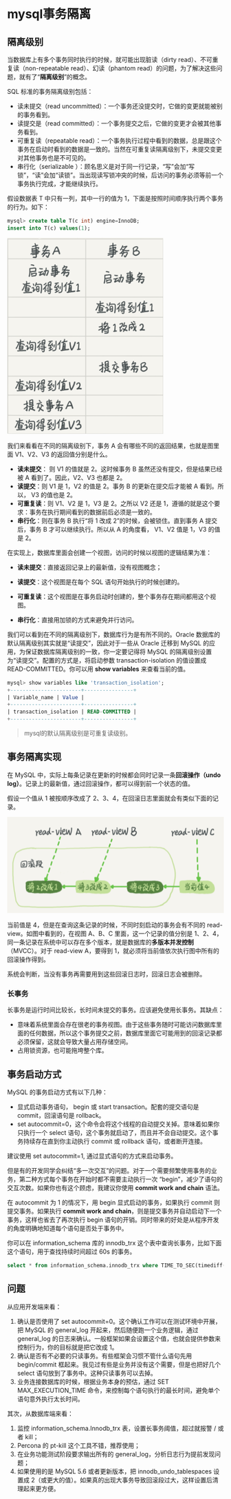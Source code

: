 # mysql事务隔离

## 隔离级别

当数据库上有多个事务同时执行的时候，就可能出现脏读（dirty read）、不可重复读（non-repeatable read）、幻读（phantom read）的问题，为了解决这些问题，就有了“**隔离级别**”的概念。

SQL 标准的事务隔离级别包括：

- 读未提交（read uncommitted）：一个事务还没提交时，它做的变更就能被别的事务看到。
- 读提交是（read committed）：一个事务提交之后，它做的变更才会被其他事务看到。
- 可重复读（repeatable read）：一个事务执行过程中看到的数据，总是跟这个事务在启动时看到的数据是一致的。当然在可重复读隔离级别下，未提交变更对其他事务也是不可见的。
- 串行化（serializable ）：顾名思义是对于同一行记录，“写”会加“写锁”，“读”会加“读锁”。当出现读写锁冲突的时候，后访问的事务必须等前一个事务执行完成，才能继续执行。

假设数据表 T 中只有一列，其中一行的值为 1，下面是按照时间顺序执行两个事务的行为。如下：

```sql
mysql> create table T(c int) engine=InnoDB;
insert into T(c) values(1);
```

![image-20210806222043966](.\images\image-20210806222043966.png)

我们来看看在不同的隔离级别下，事务 A 会有哪些不同的返回结果，也就是图里面 V1、V2、V3 的返回值分别是什么。

- **读未提交**： 则 V1 的值就是 2。这时候事务 B 虽然还没有提交，但是结果已经被 A 看到了。因此，V2、V3 也都是 2。
- **读提交**：则 V1 是 1，V2 的值是 2。事务 B 的更新在提交后才能被 A 看到。所以， V3 的值也是 2。
- **可重复读**：则 V1、V2 是 1，V3 是 2。之所以 V2 还是 1，遵循的就是这个要求：事务在执行期间看到的数据前后必须是一致的。
- **串行化**：则在事务 B 执行“将 1 改成 2”的时候，会被锁住。直到事务 A 提交后，事务 B 才可以继续执行。所以从 A 的角度看， V1、V2 值是 1，V3 的值是 2。

在实现上，数据库里面会创建一个视图，访问的时候以视图的逻辑结果为准：

- **读未提交**：直接返回记录上的最新值，没有视图概念；

- **读提交**：这个视图是在每个 SQL 语句开始执行的时候创建的。

- **可重复读**：这个视图是在事务启动时创建的，整个事务存在期间都用这个视图。

- **串行化**：直接用加锁的方式来避免并行访问。

我们可以看到在不同的隔离级别下，数据库行为是有所不同的。Oracle 数据库的默认隔离级别其实就是“读提交”，因此对于一些从 Oracle 迁移到 MySQL 的应用，为保证数据库隔离级别的一致，你一定要记得将 MySQL 的隔离级别设置为“读提交”。配置的方式是，将启动参数 transaction-isolation 的值设置成 READ-COMMITTED。你可以用 **show variables** 来查看当前的值。

```sql
mysql> show variables like 'transaction_isolation';
+-----------------------+----------------+
| Variable_name | Value |
+-----------------------+----------------+
| transaction_isolation | READ-COMMITTED |
+-----------------------+----------------+
```

> mysql的默认隔离级别是可重复读级别。

## 事务隔离实现

在 MySQL 中，实际上每条记录在更新的时候都会同时记录一条**回滚操作（undo log）**。记录上的最新值，通过回滚操作，都可以得到前一个状态的值。

假设一个值从 1 被按顺序改成了 2、3、4，在回滚日志里面就会有类似下面的记录。

![image-20210806224808992](.\images\image-20210806224808992.png)

当前值是 4，但是在查询这条记录的时候，不同时刻启动的事务会有不同的 read-view。如图中看到的，在视图 A、B、C 里面，这一个记录的值分别是 1、2、4，同一条记录在系统中可以存在多个版本，就是数据库的**多版本并发控制**（MVCC）。对于 read-view A，要得到 1，就必须将当前值依次执行图中所有的回滚操作得到。

系统会判断，当没有事务再需要用到这些回滚日志时，回滚日志会被删除。

### 长事务

长事务是运行时间比较长，长时间未提交的事务。应该避免使用长事务。其缺点：

- 意味着系统里面会存在很老的事务视图。由于这些事务随时可能访问数据库里面的任何数据，所以这个事务提交之前，数据库里面它可能用到的回滚记录都必须保留，这就会导致大量占用存储空间。
- 占用锁资源，也可能拖垮整个库。

## 事务启动方式

MySQL 的事务启动方式有以下几种：

- 显式启动事务语句， begin 或 start transaction。配套的提交语句是 commit，回滚语句是 rollback。
- set autocommit=0，这个命令会将这个线程的自动提交关掉。意味着如果你只执行一个 select 语句，这个事务就启动了，而且并不会自动提交。这个事务持续存在直到你主动执行 commit 或 rollback 语句，或者断开连接。

建议使用 set autocommit=1, 通过显式语句的方式来启动事务。

但是有的开发同学会纠结“多一次交互”的问题。对于一个需要频繁使用事务的业务，第二种方式每个事务在开始时都不需要主动执行一次 “begin”，减少了语句的交互次数。如果你也有这个顾虑，我建议你使用 **commit work and chain** 语法。

在 autocommit 为 1 的情况下，用 begin 显式启动的事务，如果执行 commit 则提交事务。如果执行 **commit work and chain**，则是提交事务并自动启动下一个事务，这样也省去了再次执行 begin 语句的开销。同时带来的好处是从程序开发的角度明确地知道每个语句是否处于事务中。

你可以在 information_schema 库的 innodb_trx 这个表中查询长事务，比如下面这个语句，用于查找持续时间超过 60s 的事务。

```sql
select * from information_schema.innodb_trx where TIME_TO_SEC(timediff(now(),trx_started))>60
```

## 问题



从应用开发端来看：

1. 确认是否使用了 set autocommit=0。这个确认工作可以在测试环境中开展，把 MySQL 的 general_log 开起来，然后随便跑一个业务逻辑，通过 general_log 的日志来确认。一般框架如果会设置这个值，也就会提供参数来控制行为，你的目标就是把它改成 1。
2. 确认是否有不必要的只读事务。有些框架会习惯不管什么语句先用 begin/commit 框起来。我见过有些是业务并没有这个需要，但是也把好几个 select 语句放到了事务中。这种只读事务可以去掉。
3. 业务连接数据库的时候，根据业务本身的预估，通过 SET MAX_EXECUTION_TIME 命令，来控制每个语句执行的最长时间，避免单个语句意外执行太长时间。

其次，从数据库端来看：

1. 监控 information_schema.Innodb_trx 表，设置长事务阈值，超过就报警 / 或者 kill；
2. Percona 的 pt-kill 这个工具不错，推荐使用；
3. 在业务功能测试阶段要求输出所有的 general_log，分析日志行为提前发现问题；
4. 如果使用的是 MySQL 5.6 或者更新版本，把 innodb_undo_tablespaces 设置成 2（或更大的值）。如果真的出现大事务导致回滚段过大，这样设置后清理起来更方便。

